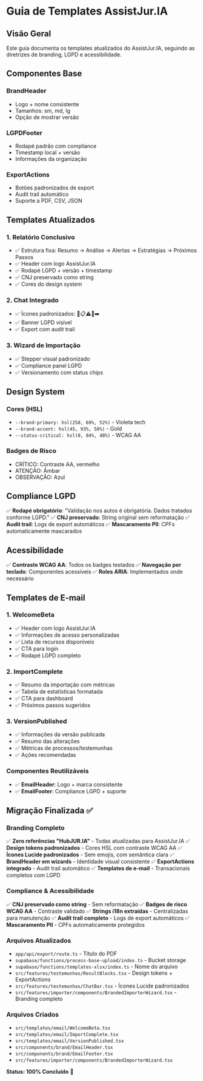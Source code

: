 # Guia de Templates AssistJur.IA

## Visão Geral

Este guia documenta os templates atualizados do AssistJur.IA, seguindo as diretrizes de branding, LGPD e acessibilidade.

## Componentes Base

### BrandHeader
- Logo + nome consistente
- Tamanhos: sm, md, lg
- Opção de mostrar versão

### LGPDFooter
- Rodapé padrão com compliance
- Timestamp local + versão
- Informações da organização

### ExportActions
- Botões padronizados de export
- Audit trail automático
- Suporte a PDF, CSV, JSON

## Templates Atualizados

### 1. Relatório Conclusivo
- ✅ Estrutura fixa: Resumo → Análise → Alertas → Estratégias → Próximos Passos
- ✅ Header com logo AssistJur.IA
- ✅ Rodapé LGPD + versão + timestamp
- ✅ CNJ preservado como string
- ✅ Cores do design system

### 2. Chat Integrado
- ✅ Ícones padronizados: 📌📋⚠️🎯➡️
- ✅ Banner LGPD visível
- ✅ Export com audit trail

### 3. Wizard de Importação
- ✅ Stepper visual padronizado
- ✅ Compliance panel LGPD
- ✅ Versionamento com status chips

## Design System

### Cores (HSL)
- `--brand-primary: hsl(258, 69%, 52%)` - Violeta tech
- `--brand-accent: hsl(45, 93%, 58%)` - Gold
- `--status-critical: hsl(0, 84%, 48%)` - WCAG AA

### Badges de Risco
- CRÍTICO: Contraste AA, vermelho
- ATENÇÃO: Âmbar
- OBSERVAÇÃO: Azul

## Compliance LGPD

✅ **Rodapé obrigatório**: "Validação nos autos é obrigatória. Dados tratados conforme LGPD."
✅ **CNJ preservado**: String original sem reformatação
✅ **Audit trail**: Logs de export automáticos
✅ **Mascaramento PII**: CPFs automaticamente mascarados

## Acessibilidade

✅ **Contraste WCAG AA**: Todos os badges testados
✅ **Navegação por teclado**: Componentes acessíveis
✅ **Roles ARIA**: Implementados onde necessário

## Templates de E-mail

### 1. WelcomeBeta
- ✅ Header com logo AssistJur.IA
- ✅ Informações de acesso personalizadas
- ✅ Lista de recursos disponíveis
- ✅ CTA para login
- ✅ Rodapé LGPD completo

### 2. ImportComplete  
- ✅ Resumo da importação com métricas
- ✅ Tabela de estatísticas formatada
- ✅ CTA para dashboard
- ✅ Próximos passos sugeridos

### 3. VersionPublished
- ✅ Informações da versão publicada
- ✅ Resumo das alterações
- ✅ Métricas de processos/testemunhas
- ✅ Ações recomendadas

### Componentes Reutilizáveis
- ✅ **EmailHeader**: Logo + marca consistente
- ✅ **EmailFooter**: Compliance LGPD + suporte

## Migração Finalizada ✅

### Branding Completo
✅ **Zero referências "HubJUR.IA"** - Todas atualizadas para AssistJur.IA
✅ **Design tokens padronizados** - Cores HSL com contraste WCAG AA
✅ **Ícones Lucide padronizados** - Sem emojis, com semântica clara
✅ **BrandHeader em wizards** - Identidade visual consistente
✅ **ExportActions integrado** - Audit trail automático
✅ **Templates de e-mail** - Transacionais completos com LGPD

### Compliance & Acessibilidade
✅ **CNJ preservado como string** - Sem reformatação
✅ **Badges de risco WCAG AA** - Contraste validado
✅ **Strings i18n extraídas** - Centralizadas para manutenção
✅ **Audit trail completo** - Logs de export automáticos
✅ **Mascaramento PII** - CPFs automaticamente protegidos

### Arquivos Atualizados
- `app/api/export/route.ts` - Título do PDF
- `supabase/functions/process-base-upload/index.ts` - Bucket storage
- `supabase/functions/templates-xlsx/index.ts` - Nome do arquivo
- `src/features/testemunhas/ResultBlocks.tsx` - Design tokens + ExportActions
- `src/features/testemunhas/ChatBar.tsx` - Ícones Lucide padronizados
- `src/features/importer/components/BrandedImporterWizard.tsx` - Branding completo

### Arquivos Criados
- `src/templates/email/WelcomeBeta.tsx`
- `src/templates/email/ImportComplete.tsx` 
- `src/templates/email/VersionPublished.tsx`
- `src/components/brand/EmailHeader.tsx`
- `src/components/brand/EmailFooter.tsx`
- `src/features/importer/components/BrandedImporterWizard.tsx`

**Status: 100% Concluído** 🚀